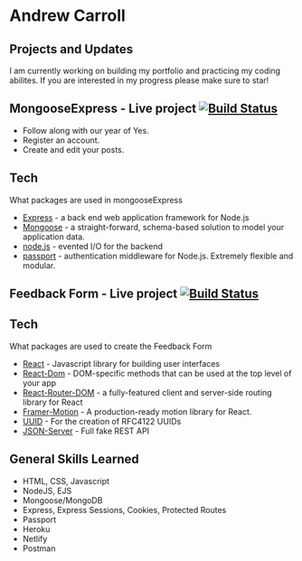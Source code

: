 # Andrew Carroll
## Projects and Updates
I am currently working on building my portfolio and practicing my coding abilites. If you are interested in my progress please make sure to star!
## MongooseExpress - Live project  [![Build Status](https://travis-ci.org/joemccann/dillinger.svg?branch=master)](https://andrewpost.herokuapp.com/)

- Follow along with our year of Yes. 
- Register an account.
- Create and edit your posts.

## Tech
What packages are used in mongooseExpress
- [Express] - a back end web application framework for Node.js
- [Mongoose] - a straight-forward, schema-based solution to model your application data.
- [node.js] - evented I/O for the backend
- [passport] - authentication middleware for Node.js. Extremely flexible and modular.

## Feedback Form - Live project  [![Build Status](https://travis-ci.org/joemccann/dillinger.svg?branch=master)](https://andrewfeedbackform.netlify.app/)

## Tech
What packages are used to create the Feedback Form
- [React] - Javascript library for building user interfaces
- [React-Dom] - DOM-specific methods that can be used at the top level of your app
- [React-Router-DOM] - a fully-featured client and server-side routing library for React
- [Framer-Motion] - A production-ready motion library for React.
- [UUID] - For the creation of RFC4122 UUIDs
- [JSON-Server] - Full fake REST API

## General Skills Learned
- HTML, CSS, Javascript
- NodeJS, EJS
- Mongoose/MongoDB
- Express, Express Sessions, Cookies, Protected Routes
- Passport
- Heroku
- Netlify
- Postman

[//]: # (These are reference links used in the body of this note and get stripped out when the markdown processor does its job. There is no need to format nicely because it shouldn't be seen. Thanks SO - http://stackoverflow.com/questions/4823468/store-comments-in-markdown-syntax)

   [node.js]: <http://nodejs.org>
   [express]: <http://expressjs.com>
   [mongoose]: <https://mongoosejs.com/>
   [Passport]: <https://www.passportjs.org/>
   [React]: <https://reactjs.org/>
   [React-Dom]: <https://reactjs.org/docs/react-dom.html/>
   [React-Router-DOM]: <https://reactrouter.com/>
   [Framer-Motion]: <https://www.framer.com/motion/>
   [UUID]: <https://www.npmjs.com/package/uuid>
   [JSON-Server]: <https://www.npmjs.com/package/json-server>
   
